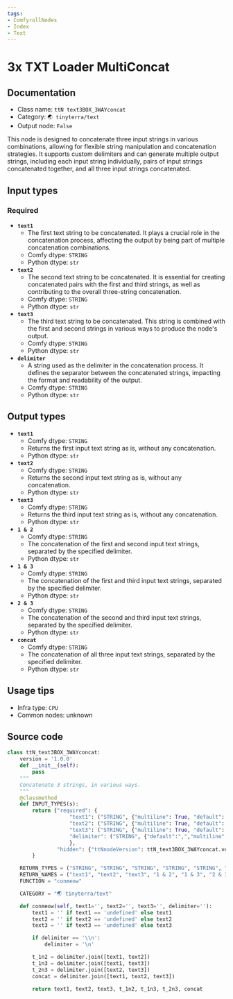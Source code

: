 ```yaml
---
tags:
- ComfyrollNodes
- Index
- Text
---
```


# 3x TXT Loader MultiConcat
## Documentation
- Class name: `ttN text3BOX_3WAYconcat`
- Category: `🌏 tinyterra/text`
- Output node: `False`

This node is designed to concatenate three input strings in various combinations, allowing for flexible string manipulation and concatenation strategies. It supports custom delimiters and can generate multiple output strings, including each input string individually, pairs of input strings concatenated together, and all three input strings concatenated.
## Input types
### Required
- **`text1`**
    - The first text string to be concatenated. It plays a crucial role in the concatenation process, affecting the output by being part of multiple concatenation combinations.
    - Comfy dtype: `STRING`
    - Python dtype: `str`
- **`text2`**
    - The second text string to be concatenated. It is essential for creating concatenated pairs with the first and third strings, as well as contributing to the overall three-string concatenation.
    - Comfy dtype: `STRING`
    - Python dtype: `str`
- **`text3`**
    - The third text string to be concatenated. This string is combined with the first and second strings in various ways to produce the node's output.
    - Comfy dtype: `STRING`
    - Python dtype: `str`
- **`delimiter`**
    - A string used as the delimiter in the concatenation process. It defines the separator between the concatenated strings, impacting the format and readability of the output.
    - Comfy dtype: `STRING`
    - Python dtype: `str`
## Output types
- **`text1`**
    - Comfy dtype: `STRING`
    - Returns the first input text string as is, without any concatenation.
    - Python dtype: `str`
- **`text2`**
    - Comfy dtype: `STRING`
    - Returns the second input text string as is, without any concatenation.
    - Python dtype: `str`
- **`text3`**
    - Comfy dtype: `STRING`
    - Returns the third input text string as is, without any concatenation.
    - Python dtype: `str`
- **`1 & 2`**
    - Comfy dtype: `STRING`
    - The concatenation of the first and second input text strings, separated by the specified delimiter.
    - Python dtype: `str`
- **`1 & 3`**
    - Comfy dtype: `STRING`
    - The concatenation of the first and third input text strings, separated by the specified delimiter.
    - Python dtype: `str`
- **`2 & 3`**
    - Comfy dtype: `STRING`
    - The concatenation of the second and third input text strings, separated by the specified delimiter.
    - Python dtype: `str`
- **`concat`**
    - Comfy dtype: `STRING`
    - The concatenation of all three input text strings, separated by the specified delimiter.
    - Python dtype: `str`
## Usage tips
- Infra type: `CPU`
- Common nodes: unknown


## Source code
```python
class ttN_text3BOX_3WAYconcat:
    version = '1.0.0'
    def __init__(self):
        pass
    """
    Concatenate 3 strings, in various ways.
    """
    @classmethod
    def INPUT_TYPES(s):
        return {"required": {
                    "text1": ("STRING", {"multiline": True, "default": '', "dynamicPrompts": True}),
                    "text2": ("STRING", {"multiline": True, "default": '', "dynamicPrompts": True}),
                    "text3": ("STRING", {"multiline": True, "default": '', "dynamicPrompts": True}),
                    "delimiter": ("STRING", {"default":",","multiline": False}),
                    },
                "hidden": {"ttNnodeVersion": ttN_text3BOX_3WAYconcat.version},
        }

    RETURN_TYPES = ("STRING", "STRING", "STRING", "STRING", "STRING", "STRING", "STRING",)
    RETURN_NAMES = ("text1", "text2", "text3", "1 & 2", "1 & 3", "2 & 3", "concat",)
    FUNCTION = "conmeow"

    CATEGORY = "🌏 tinyterra/text"

    def conmeow(self, text1='', text2='', text3='', delimiter=''):
        text1 = '' if text1 == 'undefined' else text1
        text2 = '' if text2 == 'undefined' else text2
        text3 = '' if text3 == 'undefined' else text3

        if delimiter == '\\n':
            delimiter = '\n'

        t_1n2 = delimiter.join([text1, text2])
        t_1n3 = delimiter.join([text1, text3])
        t_2n3 = delimiter.join([text2, text3])
        concat = delimiter.join([text1, text2, text3])
       
        return text1, text2, text3, t_1n2, t_1n3, t_2n3, concat

```
